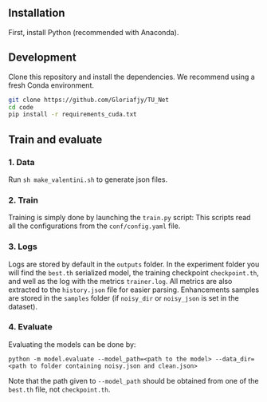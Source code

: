## Installation

First, install Python (recommended with Anaconda).

## Development

Clone this repository and install the dependencies. We recommend using
a fresh Conda environment.

```bash
git clone https://github.com/Gloriafjy/TU_Net
cd code
pip install -r requirements_cuda.txt
```

## Train and evaluate

### 1. Data

Run `sh make_valentini.sh` to generate json files.



### 2. Train
Training is simply done by launching the `train.py` script:
This scripts read all the configurations from the `conf/config.yaml` file.

### 3. Logs

Logs are stored by default in the `outputs` folder. 
In the experiment folder you will find the `best.th` serialized model, the training checkpoint `checkpoint.th`,
and well as the log with the metrics `trainer.log`. All metrics are also extracted to the `history.json`
file for easier parsing. Enhancements samples are stored in the `samples` folder (if `noisy_dir` or `noisy_json`
is set in the dataset).


### 4. Evaluate

Evaluating the models can be done by:

```
python -m model.evaluate --model_path=<path to the model> --data_dir=<path to folder containing noisy.json and clean.json>
```
Note that the path given to `--model_path` should be obtained from one of the `best.th` file, not `checkpoint.th`.
